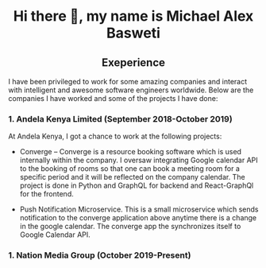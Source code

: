 <h1 align="center">Hi there 👋, my name is Michael Alex Basweti</h1>

<h2 align="center">Exeperience</h2>
<p>I have been privileged to work for some amazing companies and interact with intelligent and awesome software engineers worldwide. Below are the companies I have worked and some of the projects I have done:</p>

<h3>1. Andela Kenya Limited (September 2018-October 2019)</h3>
At Andela Kenya, I got a chance to work at the following projects:
<ul>
<li><p>Converge – Converge is a resource booking software which is used internally within the company. I oversaw integrating Google calendar API to the booking of rooms so that one can book a meeting room for a specific period and it will be reflected on the company calendar. The project is done in Python and GraphQL for backend and React-GraphQl for the frontend.</p></li>
<li><p>Push Notification Microservice. This is a small microservice which sends notification to the converge application above anytime there is a change in the google calendar. The converge app the synchronizes itself to Google Calendar API.</p></li>
 </ul>



<h3>1. Nation Media Group (October 2019-Present)</h3>

<!--
**michael-basweti/michael-basweti** is a ✨ _special_ ✨ repository because its `README.md` (this file) appears on your GitHub profile.

Here are some ideas to get you started:

- 🔭 I’m currently working on ...
- 🌱 I’m currently learning ...
- 👯 I’m looking to collaborate on ...
- 🤔 I’m looking for help with ...
- 💬 Ask me about ...
- 📫 How to reach me: ...
- 😄 Pronouns: ...
- ⚡ Fun fact: ...
-->
